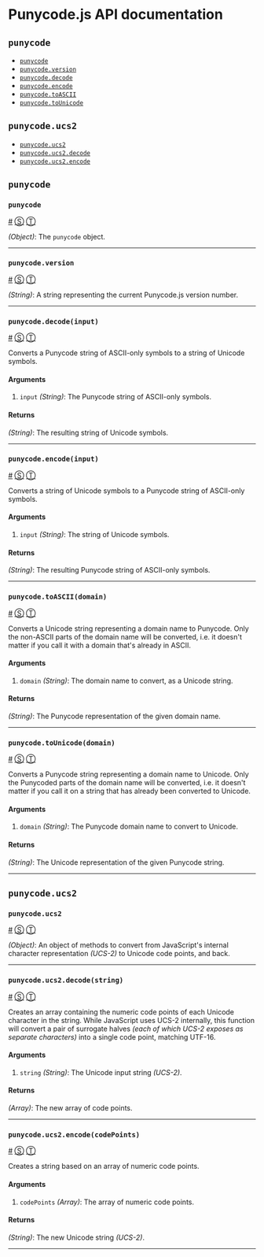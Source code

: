 # Punycode.js API documentation

<!-- div -->


<!-- div -->

## <a id="punycode"></a>`punycode`
* [`punycode`](#punycode)
* [`punycode.version`](#punycodeversion)
* [`punycode.decode`](#punycodedecodeinput)
* [`punycode.encode`](#punycodeencodeinput)
* [`punycode.toASCII`](#punycodetoasciidomain)
* [`punycode.toUnicode`](#punycodetounicodedomain)

<!-- /div -->


<!-- div -->

## `punycode.ucs2`
* [`punycode.ucs2`](#punycodeucs2)
* [`punycode.ucs2.decode`](#punycodeucs2decodestring)
* [`punycode.ucs2.encode`](#punycodeucs2encodecodepoints)

<!-- /div -->


<!-- /div -->


<!-- div -->


<!-- div -->

## `punycode`

<!-- div -->

### <a id="punycode"></a>`punycode`
<a href="#punycode">#</a> [&#x24C8;](https://github.com/bestiejs/punycode.js/blob/master/punycode.js#L18 "View in source") [&#x24C9;][1]

*(Object)*: The `punycode` object.

* * *

<!-- /div -->


<!-- div -->

### <a id="punycodeversion"></a>`punycode.version`
<a href="#punycodeversion">#</a> [&#x24C8;](https://github.com/bestiejs/punycode.js/blob/master/punycode.js#L467 "View in source") [&#x24C9;][1]

*(String)*: A string representing the current Punycode.js version number.

* * *

<!-- /div -->


<!-- div -->

### <a id="punycodedecodeinput"></a>`punycode.decode(input)`
<a href="#punycodedecodeinput">#</a> [&#x24C8;](https://github.com/bestiejs/punycode.js/blob/master/punycode.js#L215 "View in source") [&#x24C9;][1]

Converts a Punycode string of ASCII-only symbols to a string of Unicode symbols.

#### Arguments
1. `input` *(String)*: The Punycode string of ASCII-only symbols.

#### Returns
*(String)*: The resulting string of Unicode symbols.

* * *

<!-- /div -->


<!-- div -->

### <a id="punycodeencodeinput"></a>`punycode.encode(input)`
<a href="#punycodeencodeinput">#</a> [&#x24C8;](https://github.com/bestiejs/punycode.js/blob/master/punycode.js#L317 "View in source") [&#x24C9;][1]

Converts a string of Unicode symbols to a Punycode string of ASCII-only symbols.

#### Arguments
1. `input` *(String)*: The string of Unicode symbols.

#### Returns
*(String)*: The resulting Punycode string of ASCII-only symbols.

* * *

<!-- /div -->


<!-- div -->

### <a id="punycodetoasciidomain"></a>`punycode.toASCII(domain)`
<a href="#punycodetoasciidomain">#</a> [&#x24C8;](https://github.com/bestiejs/punycode.js/blob/master/punycode.js#L450 "View in source") [&#x24C9;][1]

Converts a Unicode string representing a domain name to Punycode. Only the non-ASCII parts of the domain name will be converted, i.e. it doesn't matter if you call it with a domain that's already in ASCII.

#### Arguments
1. `domain` *(String)*: The domain name to convert, as a Unicode string.

#### Returns
*(String)*: The Punycode representation of the given domain name.

* * *

<!-- /div -->


<!-- div -->

### <a id="punycodetounicodedomain"></a>`punycode.toUnicode(domain)`
<a href="#punycodetounicodedomain">#</a> [&#x24C8;](https://github.com/bestiejs/punycode.js/blob/master/punycode.js#L434 "View in source") [&#x24C9;][1]

Converts a Punycode string representing a domain name to Unicode. Only the Punycoded parts of the domain name will be converted, i.e. it doesn't matter if you call it on a string that has already been converted to Unicode.

#### Arguments
1. `domain` *(String)*: The Punycode domain name to convert to Unicode.

#### Returns
*(String)*: The Unicode representation of the given Punycode string.

* * *

<!-- /div -->


<!-- /div -->


<!-- div -->

## `punycode.ucs2`

<!-- div -->

### <a id="punycodeucs2"></a>`punycode.ucs2`
<a href="#punycodeucs2">#</a> [&#x24C8;](https://github.com/bestiejs/punycode.js/blob/master/punycode.js#L475 "View in source") [&#x24C9;][1]

*(Object)*: An object of methods to convert from JavaScript's internal character representation *(UCS-2)* to Unicode code points, and back.

* * *

<!-- /div -->


<!-- div -->

### <a id="punycodeucs2decodestring"></a>`punycode.ucs2.decode(string)`
<a href="#punycodeucs2decodestring">#</a> [&#x24C8;](https://github.com/bestiejs/punycode.js/blob/master/punycode.js#L107 "View in source") [&#x24C9;][1]

Creates an array containing the numeric code points of each Unicode character in the string. While JavaScript uses UCS-2 internally, this function will convert a pair of surrogate halves *(each of which UCS-2 exposes as separate characters)* into a single code point, matching UTF-16.

#### Arguments
1. `string` *(String)*: The Unicode input string *(UCS-2)*.

#### Returns
*(Array)*: The new array of code points.

* * *

<!-- /div -->


<!-- div -->

### <a id="punycodeucs2encodecodepoints"></a>`punycode.ucs2.encode(codePoints)`
<a href="#punycodeucs2encodecodepoints">#</a> [&#x24C8;](https://github.com/bestiejs/punycode.js/blob/master/punycode.js#L141 "View in source") [&#x24C9;][1]

Creates a string based on an array of numeric code points.

#### Arguments
1. `codePoints` *(Array)*: The array of numeric code points.

#### Returns
*(String)*: The new Unicode string *(UCS-2)*.

* * *

<!-- /div -->


<!-- /div -->


<!-- /div -->


  [1]: #punycode "Jump back to the TOC."
